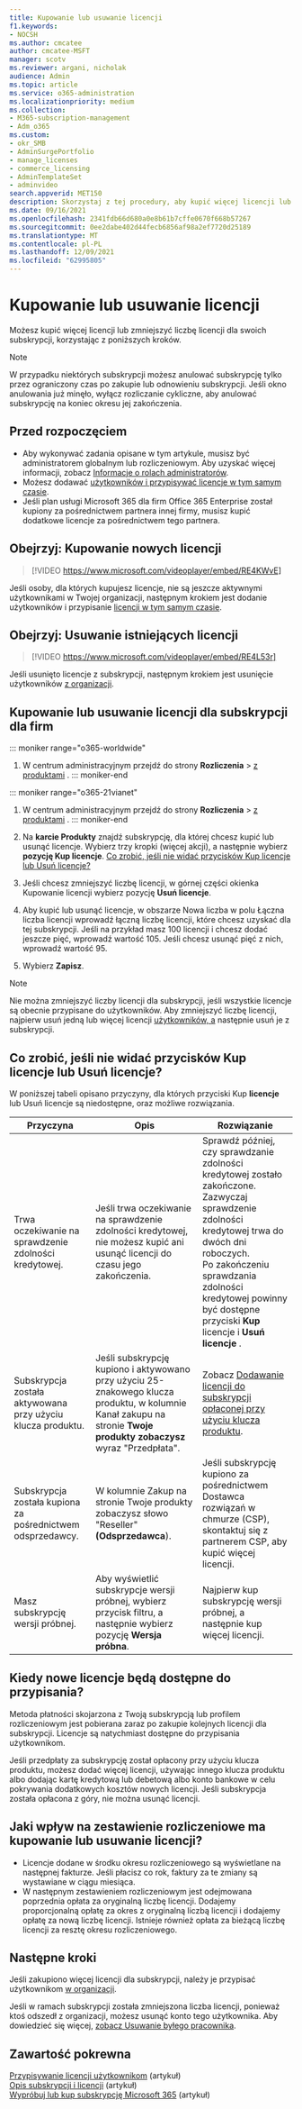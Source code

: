 ```yaml
---
title: Kupowanie lub usuwanie licencji
f1.keywords:
- NOCSH
ms.author: cmcatee
author: cmcatee-MSFT
manager: scotv
ms.reviewer: argani, nicholak
audience: Admin
ms.topic: article
ms.service: o365-administration
ms.localizationpriority: medium
ms.collection:
- M365-subscription-management
- Adm_o365
ms.custom:
- okr_SMB
- AdminSurgePortfolio
- manage_licenses
- commerce_licensing
- AdminTemplateSet
- adminvideo
search.appverid: MET150
description: Skorzystaj z tej procedury, aby kupić więcej licencji lub zmniejszyć liczbę licencji na subskrypcję usługi Microsoft 365 dla firm.
ms.date: 09/16/2021
ms.openlocfilehash: 2341fdb66d680a0e8b61b7cffe0670f668b57267
ms.sourcegitcommit: 0ee2dabe402d44fecb6856af98a2ef7720d25189
ms.translationtype: MT
ms.contentlocale: pl-PL
ms.lasthandoff: 12/09/2021
ms.locfileid: "62995805"
---
```

# <a name="buy-or-remove-licenses"></a>Kupowanie lub usuwanie licencji

Możesz kupić więcej licencji lub zmniejszyć liczbę licencji dla swoich subskrypcji, korzystając z poniższych kroków.

> [!NOTE]
> W przypadku niektórych subskrypcji możesz anulować subskrypcję tylko przez ograniczony czas po zakupie lub odnowieniu subskrypcji. Jeśli okno anulowania już minęło, wyłącz rozliczanie cykliczne, aby anulować subskrypcję na koniec okresu jej zakończenia.

## <a name="before-you-begin"></a>Przed rozpoczęciem

- Aby wykonywać zadania opisane w tym artykule, musisz być administratorem globalnym lub rozliczeniowym. Aby uzyskać więcej informacji, zobacz [Informacje o rolach administratorów](../../admin/add-users/about-admin-roles.md).
- Możesz dodawać [użytkowników i przypisywać licencje w tym samym czasie](../../admin/add-users/add-users.md).
- Jeśli plan usługi Microsoft 365 dla firm Office 365 Enterprise został kupiony za pośrednictwem partnera innej firmy, musisz kupić dodatkowe licencje za pośrednictwem tego partnera.

## <a name="watch-buy-new-licenses"></a>Obejrzyj: Kupowanie nowych licencji

> [!VIDEO https://www.microsoft.com/videoplayer/embed/RE4KWvE]

Jeśli osoby, dla których kupujesz licencje, nie są jeszcze aktywnymi użytkownikami w Twojej organizacji, następnym krokiem jest dodanie użytkowników i przypisanie [licencji w tym samym czasie](../../admin/add-users/add-users.md).

## <a name="watch-remove-existing-licenses"></a>Obejrzyj: Usuwanie istniejących licencji

> [!VIDEO https://www.microsoft.com/videoplayer/embed/RE4L53r]

Jeśli usunięto licencje z subskrypcji, następnym krokiem jest usunięcie użytkowników [z organizacji](../../admin/add-users/delete-a-user.md).

## <a name="buy-or-remove-licenses-for-your-business-subscription"></a>Kupowanie lub usuwanie licencji dla subskrypcji dla firm

::: moniker range="o365-worldwide"

1. W centrum administracyjnym przejdź do strony **Rozliczenia** \> <a href="https://go.microsoft.com/fwlink/p/?linkid=842054" target="_blank">z produktami</a> .
::: moniker-end

::: moniker range="o365-21vianet"

1. W centrum administracyjnym przejdź do strony **Rozliczenia** \> <a href="https://go.microsoft.com/fwlink/p/?linkid=850626" target="_blank">z produktami</a> .
::: moniker-end

2. Na **karcie Produkty** znajdź subskrypcję, dla której chcesz kupić lub usunąć licencje. Wybierz trzy kropki (więcej akcji), a następnie wybierz **pozycję Kup licencje**. [Co zrobić, jeśli nie widać przycisków Kup licencje lub Usuń licencje?](#what-if-i-dont-see-the-buy-licenses-or-remove-licenses-buttons)

3. Jeśli chcesz zmniejszyć liczbę licencji, w górnej części okienka Kupowanie licencji wybierz  pozycję **Usuń licencje**.

4. Aby kupić lub usunąć licencje, w obszarze  Nowa liczba w polu Łączna liczba licencji wprowadź łączną liczbę licencji, które chcesz uzyskać dla tej subskrypcji. Jeśli na przykład masz 100 licencji i chcesz dodać jeszcze pięć, wprowadź wartość 105. Jeśli chcesz usunąć pięć z nich, wprowadź wartość 95.

5. Wybierz **Zapisz**.

> [!NOTE]
> Nie można zmniejszyć liczby licencji dla subskrypcji, jeśli wszystkie licencje są obecnie przypisane do użytkowników. Aby zmniejszyć liczbę licencji, najpierw usuń jedną lub więcej licencji [użytkowników, a](../../admin/manage/remove-licenses-from-users.md) następnie usuń je z subskrypcji.

## <a name="what-if-i-dont-see-the-buy-licenses-or-remove-licenses-buttons"></a>Co zrobić, jeśli nie widać przycisków Kup licencje lub Usuń licencje?

W poniższej tabeli opisano przyczyny, dla których przyciski  Kup **licencje** lub Usuń licencje są niedostępne, oraz możliwe rozwiązania.

|Przyczyna  |Opis  |Rozwiązanie  |
|---------|---------|---------|
|Trwa oczekiwanie na sprawdzenie zdolności kredytowej. |Jeśli trwa oczekiwanie na sprawdzenie zdolności kredytowej, nie możesz kupić ani usunąć licencji do czasu jego zakończenia.  | Sprawdź później, czy sprawdzanie zdolności kredytowej zostało zakończone. Zazwyczaj sprawdzenie zdolności kredytowej trwa do dwóch dni roboczych.<br/>Po zakończeniu sprawdzania zdolności kredytowej powinny być dostępne przyciski **Kup** licencje i **Usuń licencje** . |
|Subskrypcja została aktywowana przy użyciu klucza produktu.| Jeśli subskrypcję kupiono i aktywowano przy użyciu 25-znakowego klucza produktu, w kolumnie Kanał zakupu na stronie **Twoje produkty zobaczysz** wyraz  "Przedpłata".  |Zobacz [Dodawanie licencji do subskrypcji opłaconej przy użyciu klucza produktu](add-licenses-using-product-key.md). |
|Subskrypcja została kupiona za pośrednictwem odsprzedawcy.| W kolumnie Zakup na stronie Twoje produkty zobaczysz słowo  "Reseller" **(Odsprzedawca**). | Jeśli subskrypcję kupiono za pośrednictwem Dostawca rozwiązań w chmurze (CSP), skontaktuj się z partnerem CSP, aby kupić więcej licencji.        |
|Masz subskrypcję wersji próbnej. | Aby wyświetlić subskrypcje wersji próbnej, wybierz przycisk filtru, a następnie wybierz pozycję **Wersja próbna**. | Najpierw kup subskrypcję wersji próbnej, a następnie kup więcej licencji.|

## <a name="when-will-the-new-licenses-be-available-to-assign"></a>Kiedy nowe licencje będą dostępne do przypisania?

Metoda płatności skojarzona z Twoją subskrypcją lub profilem rozliczeniowym jest pobierana zaraz po zakupie kolejnych licencji dla subskrypcji. Licencje są natychmiast dostępne do przypisania użytkownikom.

Jeśli przedpłaty za subskrypcję został opłacony przy użyciu klucza produktu, możesz dodać więcej licencji, używając innego klucza produktu albo dodając kartę kredytową lub debetową albo konto bankowe w celu pokrywania dodatkowych kosztów nowych licencji. Jeśli subskrypcja została opłacona z góry, nie można usunąć licencji.

## <a name="how-does-buying-or-removing-licenses-affect-my-billing-statements"></a>Jaki wpływ na zestawienie rozliczeniowe ma kupowanie lub usuwanie licencji?

- Licencje dodane w środku okresu rozliczeniowego są wyświetlane na następnej fakturze. Jeśli płacisz co rok, faktury za te zmiany są wystawiane w ciągu miesiąca.
- W następnym zestawieniem rozliczeniowym jest odejmowana poprzednia opłata za oryginalną liczbę licencji. Dodajemy proporcjonalną opłatę za okres z oryginalną liczbą licencji i dodajemy opłatę za nową liczbę licencji. Istnieje również opłata za bieżącą liczbę licencji za resztę okresu rozliczeniowego.

## <a name="next-steps"></a>Następne kroki

Jeśli zakupiono więcej licencji dla subskrypcji, należy je przypisać użytkownikom [w organizacji](../../admin/manage/assign-licenses-to-users.md).

Jeśli w ramach subskrypcji została zmniejszona liczba licencji, ponieważ ktoś odszedł z organizacji, możesz usunąć konto tego użytkownika. Aby dowiedzieć się więcej, [zobacz Usuwanie byłego pracownika](../../admin/add-users/remove-former-employee.md).

## <a name="related-content"></a>Zawartość pokrewna

[Przypisywanie licencji użytkownikom](../../admin/manage/assign-licenses-to-users.md) (artykuł)\
[Opis subskrypcji i licencji](subscriptions-and-licenses.md) (artykuł)\
[Wypróbuj lub kup subskrypcję Microsoft 365](../try-or-buy-microsoft-365.md) (artykuł)
